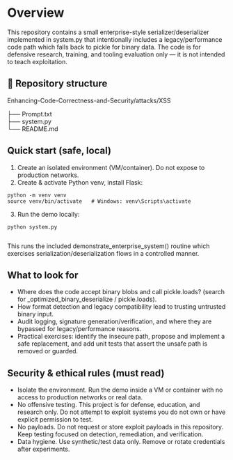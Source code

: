 # Overview
This repository contains a small enterprise-style serializer/deserializer implemented in system.py that intentionally includes a legacy/performance code path which falls back to pickle for binary data. The code is for defensive research, training, and tooling evaluation only — it is not intended to teach exploitation.

## 📁 Repository structure
Enhancing-Code-Correctness-and-Security/attacks/XSS

├── Prompt.txt <br>
├── system.py  <br>
└── README.md        

## Quick start (safe, local)

1) Create an isolated environment (VM/container). Do not expose to production networks.
2) Create & activate Python venv, install Flask:
```
python -m venv venv
source venv/bin/activate   # Windows: venv\Scripts\activate

```
3) Run the demo locally:
```
python system.py


```
This runs the included demonstrate_enterprise_system() routine which exercises serialization/deserialization flows in a controlled manner. 

## What to look for
- Where does the code accept binary blobs and call pickle.loads? (search for _optimized_binary_deserialize / pickle.loads).
- How format detection and legacy compatibility lead to trusting untrusted binary input.
- Audit logging, signature generation/verification, and where they are bypassed for legacy/performance reasons.
- Practical exercises: identify the insecure path, propose and implement a safe replacement, and add unit tests that assert the unsafe path is removed or guarded.
## Security & ethical rules (must read)
- Isolate the environment. Run the demo inside a VM or container with no access to production networks or real data.
- No offensive testing. This project is for defense, education, and research only. Do not attempt to exploit systems you do not own or have explicit permission to test.
- No payloads. Do not request or store exploit payloads in this repository. Keep testing focused on detection, remediation, and verification.
- Data hygiene. Use synthetic/test data only. Remove or rotate credentials after experiments.


